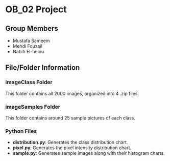 # OB_02 Project

## Group Members
- Mustafa Sameem
- Mehdi Fouzail
- Nabih El-helou

## File/Folder Information

### imageClass Folder
This folder contains all 2000 images, organized into 4 .zip files.

### imageSamples Folder
This folder contains around 25 sample pictures of each class.

### Python Files
- **distribution.py**: Generates the class distribution chart.
- **pixel.py**: Generates the pixel intensity distribution chart.
- **sample.py**: Generates sample images along with their histogram charts.
